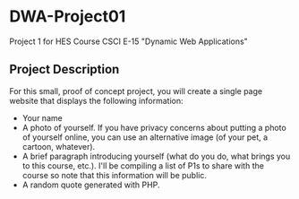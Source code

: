 # DWA-Project01

Project 1 for HES Course CSCI E-15 "Dynamic Web Applications"<br>
## Project Description

For this small, proof of concept project, you will create a single page website that displays the following information:

* Your name
* A photo of yourself. If you have privacy concerns about putting a photo of yourself online, you can use an alternative image (of your pet, a cartoon, whatever).
* A brief paragraph introducing yourself (what do you do, what brings you to this course, etc.). I'll be compiling a list of P1s to share with the course so note that this information will be public.
* A random quote generated with PHP.